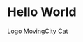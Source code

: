 <html>
<body>
<h1>Hello World</h1>
<a href="intent://arvr.google.com/scene-viewer/1.0?file=https://github.com/mikedriessen/AR_Test/raw/master/3DModel/KaiserVR_Web.glb#Intent;scheme=https;package=com.google.android.googlequicksearchbox;action=android.intent.action.VIEW;S.browser_fallback_url=https://developers.google.com/ar;end;">Logo</a>
<a href="intent://arvr.google.com/scene-viewer/1.0?file=https://raw.githubusercontent.com/mikedriessen/AR_Test/master/VC/glTF/VC.gltf#Intent;scheme=https;package=com.google.android.googlequicksearchbox;action=android.intent.action.VIEW;S.browser_fallback_url=https://developers.google.com/ar;end;">MovingCity</a>
<a href="intent://arvr.google.com/scene-viewer/1.0?file=https://github.com/mikedriessen/AR_Test/raw/master/3DModel/Cat_LowpolyTest.glb#Intent;scheme=https;package=com.google.android.googlequicksearchbox;action=android.intent.action.VIEW;S.browser_fallback_url=https://developers.google.com/ar;end;">Cat</a>
</body>
</html>
